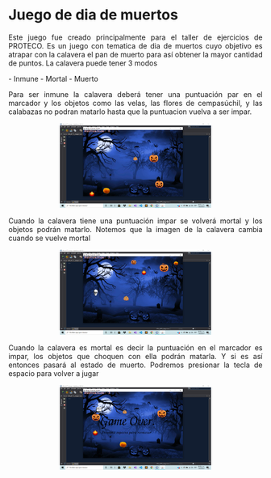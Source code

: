# Juego de dia de muertos


<p align=" justify">
Este juego fue creado principalmente para el taller de ejercicios de PROTECO. Es un juego con tematica de dia de muertos cuyo objetivo es atrapar con la calavera el pan de muerto para así obtener la mayor cantidad de puntos. La calavera puede tener 3 modos
</p>
- Inmune 
- Mortal
- Muerto
<p align=" justify">
Para ser inmune la calavera deberá tener una puntuación par en el marcador y los objetos como las velas, las flores de cempasúchil, y las calabazas no podran matarlo hasta que la puntuacion vuelva a ser impar. 
</p>
<div align="center">
	<img src="Imagenes/Inmune.png" alt="App instalada en el dispositivo móvil" width="300"/>
</div>
<p align=" justify">
Cuando la calavera tiene una puntuación impar se volverá mortal y los objetos podrán matarlo. Notemos que la imagen de la calavera cambia cuando se vuelve mortal
</p>
<div align="center">
	<img src="Imagenes/mortal.png" alt="App instalada en el dispositivo móvil" width="300"/>
</div>
<p align=" justify">
Cuando la calavera es mortal es decir la puntuación en el marcador es impar, los objetos que choquen con ella podrán matarla. Y si es así entonces pasará al estado de muerto. Podremos presionar la tecla de espacio para volver a jugar
</p>
<div align="center">
	<img src="Imagenes/Muerto.png" alt="App instalada en el dispositivo móvil" width="300"/>
</div>
